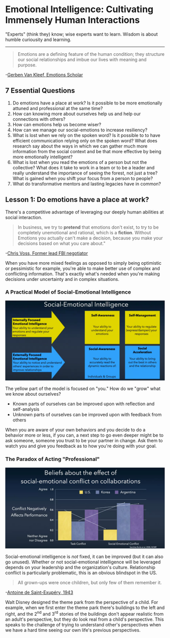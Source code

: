 # Emotional Intelligence: Cultivating Immensely Human Interactions

"Experts" (think they) know; wise experts want to learn.  Wisdom is about humble curiousity and learning.

---

> Emotions are a defining feature of the human condition; they structure our social relationships and imbue our lives with meaning and purpose.
>
-[Gerben Van Kleef, Emotions Scholar](https://van-kleef.socialpsychology.org/)

## 7 Essential Questions

1. Do emotions have a place at work?  Is it possible to be more emotionally attuned and professional at the same time?
2. How can knowing more about ourselves help us and help our connections with others?
3. How can emotions help us become wiser?
4. How can we manage our social-emotions to increase resiliency?
5. What is lost when we rely on the spoken word?  Is it possible to to have efficient communication relying only on the spoken word?  What does research say about the ways in which we can gather much more information from the social context and be that more effective by being more emotionally intelligent?
6. What is lost when you read the emotions of a person but not the collective?  What does it take to work in a team or to be a leader and really understand the importance of seeing the forest, not just a tree?  What is gained when you shift your focus from a person to people?
7. What do transformative mentors and lasting legacies have in common?

## Lesson 1: Do emotions have a place at work?

There's a competitive advantage of leveraging our deeply human abilities at social interaction.

> In business, we try to **pretend** that emotions don't exist, to try to be completely unemotional and rational, which is a **fiction**.  Without Emotions you actually can't make a decision, because you make your decisions based on what you care about."
>
-[Chris Voss, Former lead FBI negotiator](https://en.wikipedia.org/wiki/Christopher_Voss)

When you have more mixed feelings as opposed to simply being optimistic or pessimistic for example, you're able to make better use of complex and conflicting information. That's exactly what's needed when you're making decisions under uncertainty and in complex situations.

### A Practical Model of Social-Emotional Intelligence

![](model_of_social_emotional_intelligence.png)

The yellow part of the model is focused on "you."  How do we "grow" what we know about ourselves?

* Known parts of ourselves can be improved upon with reflection and self-analysis
* Unknown parts of ourselves can be improved upon with feedback from others

When you are aware of your own behaviors and you decide to do a behavior more or less, if you can, a next step to go even deeper might be to ask someone, someone you trust to be your partner in change. Ask them to watch you and give you feedback as to how you're doing with your goal.

### The Paradox of Acting "Professional"

![](conflicts.png)

Social-emotional intelligence is *not* fixed, it can be improved (but it can also go unused).  Whether or not social-emotional intelligence will be leveraged depends on your leadership and the organization's culture.  Relationship conflict is particularly problematic, this is an obvious blindspot in the US.

> All grown-ups were once children, but only few of them remember it.
>
-[Antoine de Saint-Exupéry, 1943](https://en.wikipedia.org/wiki/Antoine_de_Saint-Exup%C3%A9ry)

Walt Disney designed the theme park from the perspective of a child.  For example, when we first enter the theme park there's buildings to the left and right, and the 2<sup>nd</sup> and 3<sup>rd</sup> stories of the buildings don't appear realistic from an adult's perspective, but they do look real from a child's perspective.  This speaks to the challenge of trying to understand other's perspectives when we have a hard time seeing our own life's previous perspectives.
